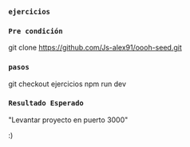 ### `ejercicios`

### `Pre condición`
git clone https://github.com/Js-alex91/oooh-seed.git

### `pasos`
git checkout ejercicios
npm run dev
 
### `Resultado Esperado` 
"Levantar proyecto en puerto 3000"

:) 
